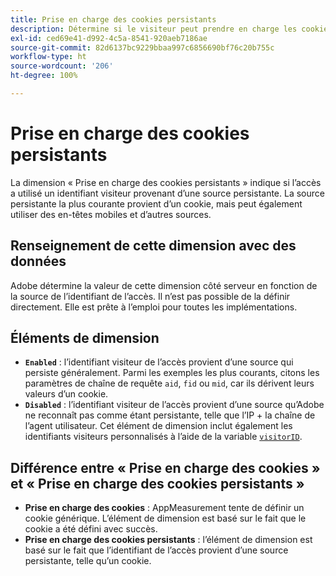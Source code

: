 ```yaml
---
title: Prise en charge des cookies persistants
description: Détermine si le visiteur peut prendre en charge les cookies persistants.
exl-id: ced69e41-d992-4c5a-8541-920aeb7186ae
source-git-commit: 82d6137bc9229bbaa997c6856690bf76c20b755c
workflow-type: ht
source-wordcount: '206'
ht-degree: 100%

---
```


# Prise en charge des cookies persistants

La dimension « Prise en charge des cookies persistants » indique si lʼaccès a utilisé un identifiant visiteur provenant dʼune source persistante. La source persistante la plus courante provient dʼun cookie, mais peut également utiliser des en-têtes mobiles et dʼautres sources.

## Renseignement de cette dimension avec des données

Adobe détermine la valeur de cette dimension côté serveur en fonction de la source de lʼidentifiant de lʼaccès. Il nʼest pas possible de la définir directement. Elle est prête à lʼemploi pour toutes les implémentations.

## Éléments de dimension

* **`Enabled`** : lʼidentifiant visiteur de lʼaccès provient dʼune source qui persiste généralement. Parmi les exemples les plus courants, citons les paramètres de chaîne de requête `aid`, `fid` ou `mid`, car ils dérivent leurs valeurs dʼun cookie.
* **`Disabled`** : lʼidentifiant visiteur de lʼaccès provient dʼune source quʼAdobe ne reconnaît pas comme étant persistante, telle que lʼIP + la chaîne de lʼagent utilisateur. Cet élément de dimension inclut également les identifiants visiteurs personnalisés à lʼaide de la variable [`visitorID`](/help/implement/vars/config-vars/visitorid.md).

## Différence entre « Prise en charge des cookies » et « Prise en charge des cookies persistants »

* **Prise en charge des cookies** : AppMeasurement tente de définir un cookie générique. Lʼélément de dimension est basé sur le fait que le cookie a été défini avec succès.
* **Prise en charge des cookies persistants** : lʼélément de dimension est basé sur le fait que lʼidentifiant de lʼaccès provient dʼune source persistante, telle quʼun cookie.
